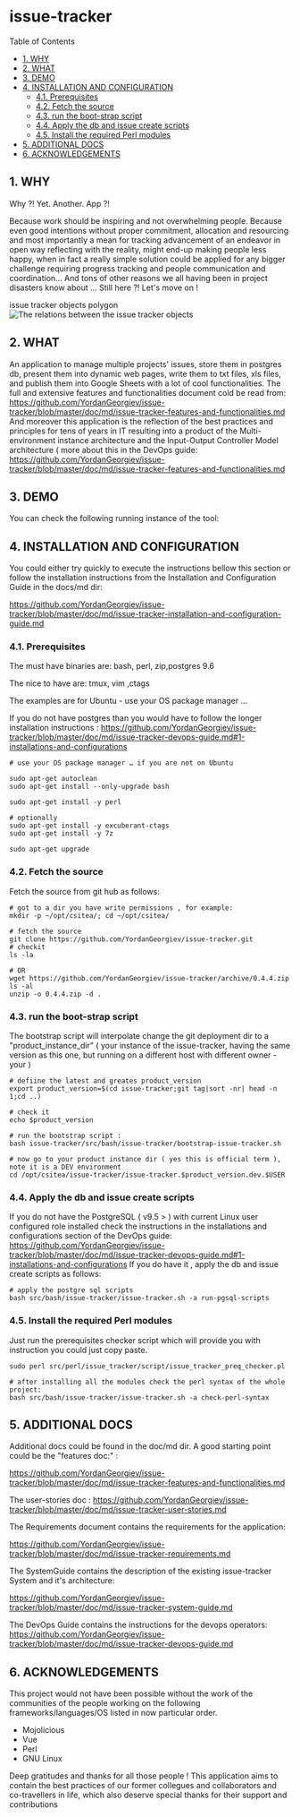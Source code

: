 #  issue-tracker


Table of Contents

  * [1. WHY](#1-why)
  * [2. WHAT ](#2-what-)
  * [3. DEMO ](#3-demo-)
  * [4. INSTALLATION AND CONFIGURATION](#4-installation-and-configuration)
    * [4.1. Prerequisites](#41-prerequisites)
    * [4.2. Fetch the source](#42-fetch-the-source)
    * [4.3. run the boot-strap script](#43-run-the-boot-strap-script)
    * [4.4. Apply the db and issue create scripts](#44-apply-the-db-and-issue-create-scripts)
    * [4.5. Install the required Perl modules](#45-install-the-required-perl-modules)
  * [5. ADDITIONAL DOCS](#5-additional-docs)
  * [6. ACKNOWLEDGEMENTS](#6-acknowledgements)


    

## 1. WHY
Why ?! Yet.  Another. App ?!

Because work should be inspiring and not overwhelming people. 
Because even good intentions without proper commitment, allocation and resourcing and most importantly a mean for tracking advancement of an endeavor in open way reflecting with the reality, might end-up making people less happy, when in fact a really simple solution could be applied for any bigger challenge requiring progress tracking and people communication and coordination... And tons of other reasons we all having been in project disasters know about ... Still here ?! Let's move on !


issue tracker objects polygon 
![The relations between the issue tracker objects ](https://raw.githubusercontent.com/YordanGeorgiev/issue-tracker/dev/doc/img/readme/what-is-is.png)    

## 2. WHAT 
An application to manage multiple projects' issues, store them in postgres db, present them into dynamic web pages, write them to txt files, xls files, and publish them into Google Sheets with a lot of cool functionalities. 
The full and extensive features and functionalities document cold be read from:
https://github.com/YordanGeorgiev/issue-tracker/blob/master/doc/md/issue-tracker-features-and-functionalities.md
And moreover this application is the reflection of the best practices and principles for tens of years in IT resulting into a product of the Multi-environment instance architecture and the Input-Output Controller Model architecture ( more about this in the DevOps guide:
https://github.com/YordanGeorgiev/issue-tracker/blob/master/doc/md/issue-tracker-features-and-functionalities.md

    

## 3. DEMO 
You can check the following running instance of the tool:

    

## 4. INSTALLATION AND CONFIGURATION
You could either try quickly to execute the instructions bellow this section or 
follow the installation instructions from the Installation and Configuration Guide in the docs/md dir:

https://github.com/YordanGeorgiev/issue-tracker/blob/master/doc/md/issue-tracker-installation-and-configuration-guide.md


    

### 4.1. Prerequisites
The must have binaries are:
 bash, perl, zip,postgres 9.6

The nice to have are:
 tmux, vim ,ctags

The examples are for Ubuntu - use your OS package manager …

If you do not have postgres than you would have to follow the longer installation instructions :
https://github.com/YordanGeorgiev/issue-tracker/blob/master/doc/md/issue-tracker-devops-guide.md#1-installations-and-configurations

    # use your OS package manager … if you are not on Ubuntu 
    
    sudo apt-get autoclean
    sudo apt-get install --only-upgrade bash
    
    sudo apt-get install -y perl
    
    # optionally 
    sudo apt-get install -y excuberant-ctags
    sudo apt-get install -y 7z
    
    sudo apt-get upgrade

### 4.2. Fetch the source
Fetch the source from git hub as follows:

    # got to a dir you have write permissions , for example:
    mkdir -p ~/opt/csitea/; cd ~/opt/csitea/
    
    # fetch the source
    git clone https://github.com/YordanGeorgiev/issue-tracker.git
    # checkit
    ls -la 
    
    # OR 
    wget https://github.com/YordanGeorgiev/issue-tracker/archive/0.4.4.zip
    ls -al
    unzip -o 0.4.4.zip -d .

### 4.3. run the boot-strap script
The bootstrap script will interpolate change the git deployment dir to a "product_instance_dir" ( your instance of the issue-tracker, having the same version as this one, but running on a different host with different owner - your )

    # defiine the latest and greates product_version
    export product_version=$(cd issue-tracker;git tag|sort -nr| head -n 1;cd ..)
    
    # check it 
    echo $product_version
    
    # run the bootstrap script : 
    bash issue-tracker/src/bash/issue-tracker/bootstrap-issue-tracker.sh
    
    # now go to your product instance dir ( yes this is official term ), note it is a DEV environment
    cd /opt/csitea/issue-tracker/issue-tracker.$product_version.dev.$USER
    

### 4.4. Apply the db and issue create scripts
If you do not have the PostgreSQL ( v9.5 &gt; ) with current Linux user configured role installed check the instructions in the installations and configurations section of the DevOps guide:
https://github.com/YordanGeorgiev/issue-tracker/blob/master/doc/md/issue-tracker-devops-guide.md#1-installations-and-configurations
If you do have it , apply the db and issue create scripts as follows:

    # apply the postgre sql scripts
    bash src/bash/issue-tracker/issue-tracker.sh -a run-pgsql-scripts

### 4.5. Install the required Perl modules
Just run the prerequisites checker script which will provide you with instruction you could just copy paste.

    sudo perl src/perl/issue_tracker/script/issue_tracker_preq_checker.pl
    
    # after installing all the modules check the perl syntax of the whole project:
    bash src/bash/issue-tracker/issue-tracker.sh -a check-perl-syntax

## 5. ADDITIONAL DOCS
Additional docs could be found in the doc/md dir. 
A good starting point could be the "features doc:" : 

https://github.com/YordanGeorgiev/issue-tracker/blob/master/doc/md/issue-tracker-features-and-functionalities.md

The user-stories doc :
https://github.com/YordanGeorgiev/issue-tracker/blob/master/doc/md/issue-tracker-user-stories.md


The Requirements document contains the requirements for the application:

https://github.com/YordanGeorgiev/issue-tracker/blob/master/doc/md/issue-tracker-requirements.md

The SystemGuide contains the description of the existing issue-tracker System and it's architecture:

https://github.com/YordanGeorgiev/issue-tracker/blob/master/doc/md/issue-tracker-system-guide.md

The DevOps Guide contains the instructions for the devops operators:
https://github.com/YordanGeorgiev/issue-tracker/blob/master/doc/md/issue-tracker-devops-guide.md

    

## 6. ACKNOWLEDGEMENTS
This project would not have been possible without the work of the communities of the people working on the following frameworks/languages/OS listed in now particular order. 

 - Mojolicious
 - Vue 
 - Perl
 - GNU Linux

Deep gratitudes and thanks for all those people !
This application aims to contain the best practices of our former collegues and collaborators and co-travellers in life, which also deserve special thanks for their support and contributions 

    

